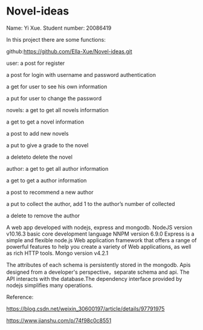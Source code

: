 # Novel-ideas


Name: Yi Xue. Student number: 20086419

In this project there are some functions:

github:https://github.com/Ella-Xue/Novel-ideas.git

user:
  a post for register
  
  a post for login with username and password authentication
  
  a get for user to see his own information
  
  a put for user to change the password
  
novels:
  a get to get all novels information
  
  a get to get a novel information
  
  a post to add new novels
  
  a put to give a grade to the novel
  
  a deleteto delete the novel
  
author:
  a get to get all author information
  
  a get to get a author information
  
  a post to recommend a new author
  
  a put to collect the author, add 1 to the author’s number of collected
  
  a delete to remove the author
  
A web app developed with nodejs, express and mongodb. 
NodeJS version v10.16.3 basic core development language
NNPM version 6.9.0
Express is a simple and flexible node.js Web application framework that offers a range of powerful features to help you create a variety of Web applications, as well as rich HTTP tools.
Mongo version v4.2.1
  
  The attributes of each schema is persistently stored in the mongodb.
  Apis designed from a developer's perspective，separate schema and api. The API interacts with the database.The dependency interface provided by nodejs simplifies many operations.
  
  Reference:
  
  https://blog.csdn.net/weixin_30600197/article/details/97791975
  
  https://www.jianshu.com/p/74f98c0c8551
